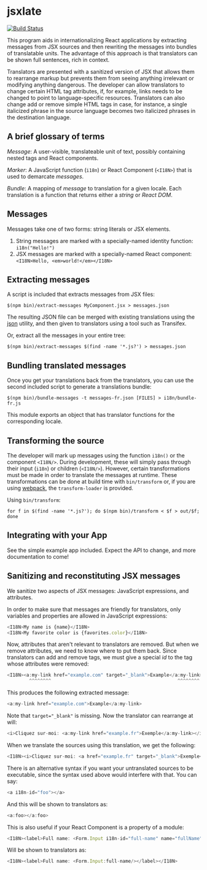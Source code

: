 # jsxlate

[![Build Status](https://travis-ci.org/drd/jsxlate.svg)](https://travis-ci.org/drd/jsxlate)

This program aids in internationalizing React applications by extracting messages from JSX sources and then rewriting the messages into bundles of translatable units. The advantage of this approach is that translators can be shown full sentences, rich in context.

Translators are presented with a sanitized version of JSX that allows them to rearrange markup but prevents them from seeing anything irrelevant or modifying anything dangerous. The developer can allow translators to change certain HTML tag attributes, if, for example, links needs to be changed to point to language-specific resources. Translators can also change add or remove simple HTML tags in case, for instance, a single italicized phrase in the source language becomes two italicized phrases in the destination language.

## A brief glossary of terms

*Message*: A user-visible, translateable unit of text, possibly containing nested tags and React components.

*Marker*: A JavaScript function (`i18n`) or React Component (`<I18N>`) that is used to demarcate _messages_.

*Bundle*: A mapping of _message_ to translation for a given locale. Each translation is a function that returns either a _string_ or _React DOM_.

## Messages

Messages take one of two forms: string literals or JSX elements.

1. String messages are marked with a specially-named identity function: `i18n("Hello!")`
2. JSX messages are marked with a specially-named React component: `<I18N>Hello, <em>world!</em></I18N>`

## Extracting messages

A script is included that extracts messages from JSX files:

```
$(npm bin)/extract-messages MyComponent.jsx > messages.json
```

The resulting JSON file can be merged with existing translations using the [json](http://trentm.com/json/) utility, and then given to translators using a tool such as Transifex.

Or, extract all the messages in your entire tree:

```
$(npm bin)/extract-messages $(find -name '*.js?') > messages.json
```

## Bundling translated messages

Once you get your translations back from the translators, you can use the second included script to generate a translations bundle:

```
$(npm bin)/bundle-messages -t messages-fr.json [FILES] > i18n/bundle-fr.js
```

This module exports an object that has translator functions for the corresponding locale.

## Transforming the source

The developer will mark up messages using the function `i18n()` or the component `<I18N/>`. During development, these will simply pass through their input (`i18n`) or children (`<I18N/>`). However, certain transformations must be made in order to translate the messages at runtime. These transformations can be done at build time with `bin/transform` or, if you are using [webpack](http://webpack.github.io), the `transform-loader` is provided.

Using `bin/transform`:

```
for f in $(find -name '*.js?'); do $(npm bin)/transform < $f > out/$f; done
```

## Integrating with your App

See the simple example app included. Expect the API to change, and more documentation to come!

## Sanitizing and reconstituting JSX messages

We sanitize two aspects of JSX messages: JavaScript expressions, and attributes.

In order to make sure that messages are friendly for translators, only variables and properties are allowed in JavaScript expressions:

```js
<I18N>My name is {name}</I18N>
<I18N>My favorite color is {favorites.color}</I18N>
```

Now, attributes that aren't relevant to translators are removed. But when we remove attributes, we need to know where to put them back. Since translators can add and remove tags, we must give a special *id* to the tag whose attributes were removed:

```js
<I18N><a:my-link href="example.com" target="_blank">Example</a:my-link></I18N>
        ^^^^^^^^                                              ^^^^^^^^
```

This produces the following extracted message:

```js
<a:my-link href="example.com">Example</a:my-link>
```

Note that `target="_blank"` is missing. Now the translator can rearrange at will:

```js
<i>Cliquez sur-moi: <a:my-link href="example.fr">Exemple</a:my-link></i>
```

When we translate the sources using this translation, we get the following:

```js
<I18N><i>Cliquez sur-moi: <a href="example.fr" target="_blank">Exemple</a></i>
```

There is an alternative syntax if you want your untranslated sources to be
executable, since the syntax used above would interfere with that. You can say:

```js
<a i18n-id="foo"></a>
```

And this will be shown to translators as:

```js
<a:foo></a:foo>
```

This is also useful if your React Component is a property of a module:

```js
<I18N><label>Full name: <Form.Input i18n-id="full-name" name="fullName"/></label></I18N>
```

Will be shown to translators as:

```js
<I18N><label>Full name: <Form.Input:full-name/></label></I18N>
```
